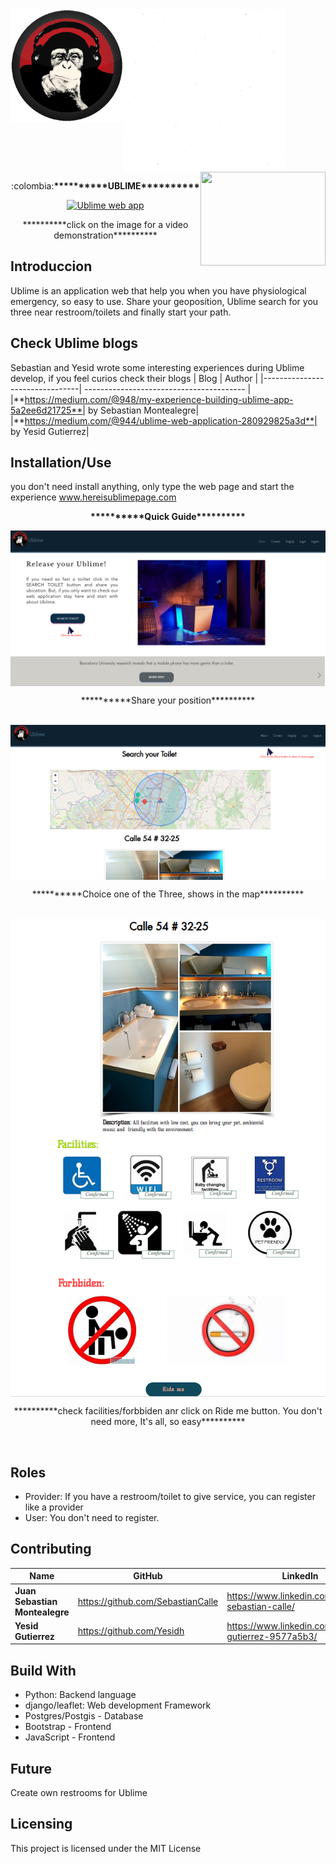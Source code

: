 <div>
<img width="180" height="180" src="static/img/MrUblime5.png" align="left" >
<img width="260" height="260" src="static/img/whiteBackground.jpg" align="center" >
<img width="200" height="150" src="https://davidjohncoleman.com/wp-djc/wp-content/uploads/2017/06/HBTN-Borderless-CMYK-Logo-Vertical-Color-Black@1200ppi-300x236.png" align="right" >
</div>
<p align="center">:colombia:<b>**********UBLIME**********</b></p>

<div align="center">
<a href="http://www.youtube.com/watch?feature=player_embedded&v=3q8mkka59KU
" target="_blank"><img width="900" height="480" src="http://img.youtube.com/vi/3q8mkka59KU/0.jpg" alt="Ublime web app"></a>
<p align="center">**********click on the image for a video demonstration**********</p>
</div>


## Introduccion
Ublime is an application web that help you when you have physiological emergency, so easy to use. Share your geoposition, Ublime search for you three near restroom/toilets and finally start your path.

## Check Ublime blogs
Sebastian and Yesid wrote some interesting experiences during Ublime develop, if you feel curios check their blogs
|             Blog               |             Author                  |
|--------------------------------| ---------------------------------------- |
|**https://medium.com/@948/my-experience-building-ublime-app-5a2ee6d21725**| by Sebastian Montealegre|
|**https://medium.com/@944/ublime-web-application-280929825a3d**| by Yesid Gutierrez|

## Installation/Use
you don't need install anything, only type the web page and start the experience www.hereisublimepage.com
<p align="center"><b>**********Quick Guide**********</b></p>
<div>
<img width="" height="" src="static/img/Ublimestart.png" align="center" >
</div>
<p align="center">**********Share your position**********</p>
</br>
<div>
<img width="" height="" src="static/img/UblimeMap.png" align="center" >
</div>
<p align="center">**********Choice one of the Three, shows in the map**********</p>
<div>
</br>
<div>
<img width="" height="" src="static/img/ToiletUblime.png" align="center" >
</div>
<p align="center">**********check facilities/forbbiden anr click on Ride me button. You don't need more, It's all, so easy**********</p>
</br>

## Roles
- Provider: If you have a restroom/toilet to give service, you can register like a provider
- User: You don't need to register.
## Contributing

|             Name               |             GitHub                  |             LinkedIn                |
|--------------------------------| ------------------------------------|-------------------------------------|
|**Juan Sebastian Montealegre**| https://github.com/SebastianCalle|https://www.linkedin.com/in/juan-sebastian-calle/
|**Yesid Gutierrez**|https://github.com/Yesidh|https://www.linkedin.com/in/yesid-gutierrez-9577a5b3/|

## Build With
- Python: Backend language
- django/leaflet: Web development Framework
- Postgres/Postgis - Database
- Bootstrap - Frontend
- JavaScript - Frontend

## Future
Create own restrooms for Ublime

## Licensing
This project is licensed under the MIT License

